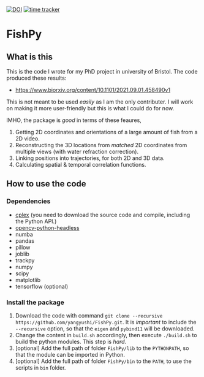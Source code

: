 [![DOI](https://zenodo.org/badge/179326383.svg)](https://zenodo.org/badge/latestdoi/179326383) [![time tracker](https://wakatime.com/badge/github/yangyushi/FishPy.svg)](https://wakatime.com/badge/github/yangyushi/FishPy)

# FishPy

## What is this

This is the code I wrote for my PhD project in university of Bristol. The code produced these results:

- https://www.biorxiv.org/content/10.1101/2021.09.01.458490v1

This is not meant to be used *easily* as I am the only contributer.
I will work on making it more user-friendly but this is what I could do for now.

IMHO, the package is *good* in terms of these feaures,

1. Getting 2D coordinates and orientations of a large amount of fish from a 2D video.
2. Reconstructing the 3D locations from *matched* 2D coordinates from multiple views (with water refraction correction).
3. Linking positions into trajectories, for both 2D and 3D data.
4. Calculating spatial & temporal correlation functions.

## How to use the code

### Dependencies

- [cplex](https://pypi.org/project/cplex/) (you need to download the source code and compile, including the Python API.)
- [opencv-python-headless](https://pypi.org/project/opencv-python-headless/)
- numba
- pandas
- pillow
- joblib
- trackpy
- numpy
- scipy
- matplotlib
- tensorflow (optional)

### Install the package

1. Download the code with command `git clone --recursive https://github.com/yangyushi/FishPy.git`. It is *important* to include the `--recursive` option, so that the `eigen` and `pybind11` will be downloaded.
2. Change the content in `build.sh` accordingly, then execute `./build.sh` to build the python modules. This step is *hard*.
3. [optional] Add the full path of folder `FishPy/lib` to the `PYTHONPATH`, so that the module can be imported in Python.
4. [optional] Add the full path of folder `FishPy/bin` to the `PATH`, to use the scripts in `bin` folder.
